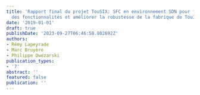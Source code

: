 ```yaml
---
title: 'Rapport final du projet TouSIX: SFC en environnement SDN pour facilement ajouter
  des fonctionnalités et améliorer la robustesse de la fabrique de TouIX'
date: '2019-01-01'
draft: true
publishDate: '2023-09-27T06:46:58.802692Z'
authors:
- Rémy Lapeyrade
- Marc Bruyère
- Philippe Owezarski
publication_types:
- '7'
abstract: ''
featured: false
publication: ''
---
```


